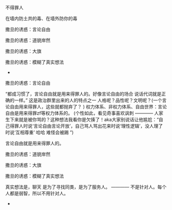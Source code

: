 
不得罪人

在墙内防土共的毒、在墙外防你的毒


撒旦的诱惑：言论自由

撒旦的诱惑：道貌岸然

撒旦的诱惑：大旗

撒旦的诱惑：模糊了真实想法

-

撒旦的诱惑：言论自由

“都成习惯了，言论自由就是用来得罪人的。好像言论自由的场合 说话代词就是正确的一样。” 这是政治群里出来的人的特点之一
人格呢？品性呢？文明呢？(一个言论自由用来得罪人，这些就都抛弃了？ )
权力体系、非权力体系、自由世界：言论自由是用来得罪zf等权力体系的。
(个性如此，看见奇事喜欢讽刺 ———— 人家生下来就是被你骂的？这种想法我看你是欠揍了！aka大家别说话让他尴尬：“自己得罪人时说‘言论自由言论开放’，自己骂人骂出花来时说‘理性逻辑’，没人理了时说‘互相尊重’ 哈哈 难怪会被踢 ”)

言论自由就是用来得罪人的。

撒旦的诱惑：道貌岸然

撒旦的诱惑：大旗

撒旦的诱惑：模糊了真实想法

真实想法是，聊天 是为了寻找同类，是为了服务人。 ———— 不是针对人。每个人都是弱智，所以不用针对人。



-
